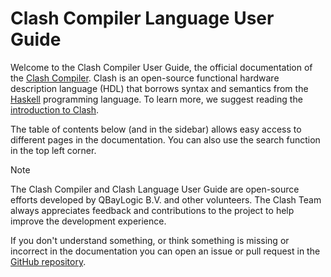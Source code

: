 # Clash Compiler Language User Guide

Welcome to the Clash Compiler User Guide, the official documentation of
the [Clash Compiler](https://clash-lang.org). Clash is an open-source
functional hardware description language (HDL) that borrows syntax and
semantics from the [Haskell](https://www.haskell.org) programming
language. To learn more, we suggest reading the
[introduction to Clash](general/index.md).

The table of contents below (and in the sidebar) allows easy access to
different pages in the documentation. You can also use the search
function in the top left corner.

<div class="note">

<div class="title">

Note

</div>

The Clash Compiler and Clash Language User Guide are open-source efforts
developed by QBayLogic B.V. and other volunteers. The Clash Team always
appreciates feedback and contributions to the project to help improve
the development experience.

If you don't understand something, or think something is missing or
incorrect in the documentation you can open an issue or pull request in
the [GitHub repository](https://github.com/clash-lang/clash-compiler).

</div>

